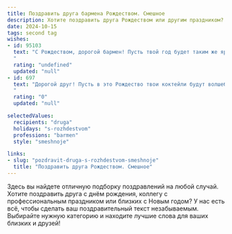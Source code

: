 ```yaml
---
title: Поздравить друга бармена Рождеством. Смешное
description: Хотите поздравить друга Рождеством или другим праздником? Наш ИИ создаст незабываемое поздравление, а вы обязательно выделитесь среди других.  
date: 2024-10-15
tags: second tag
wishes:
- id: 95103
  text: "С Рождеством, дорогой бармен! Пусть твой год будет таким же ярким, как лучшие коктейли, а количество клиентов – таким же бесконечным, как твой запас анекдотов.  Желаю тебе крепкого здоровья (чтобы выдержать все праздничные застолья) и море позитива (чтобы  даже самым капризным гостям улыбаться).  Пусть бокалы всегда будут полны, а твоя жизнь –  еще полнее!
  "
  rating: "undefined"
  updated: "null"
- id: 697
  text: "Дорогой друг! Пусть в это Рождество твои коктейли будут волшебнее, чем эльфы Санты, а чаевые – щедрее, чем мешок подарков! С праздником!
  "
  rating: "0"
  updated: "null"

selectedValues:
  recipients: "druga"
  holidays: "s-rozhdestvom"
  professions: "barmen"
  style: "smeshnoje"

links:
- slug: "pozdravit-druga-s-rozhdestvom-smeshnoje"
  title: "Поздравить друга Рождеством. Смешное"
---
```


Здесь вы найдете отличную подборку поздравлений на любой случай. 
Хотите поздравить друга с днём рождения, коллегу с профессиональным праздником или близких с Новым годом? У нас есть всё, чтобы сделать ваш поздравительный текст незабываемым. Выбирайте нужную категорию и находите лучшие слова для ваших близких и друзей!
